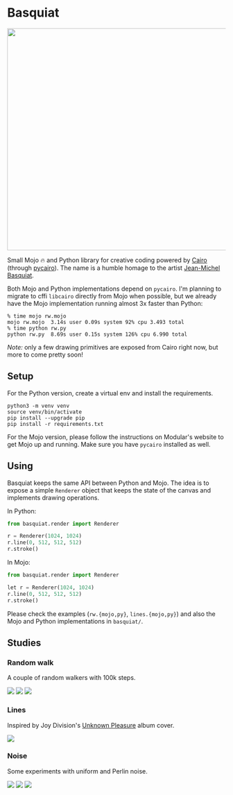 # Basquiat

<img src="./docs/rw2.jpg" width="512px" />

Small Mojo :fire: and Python library for creative coding powered by
[Cairo](https://www.cairographics.org/) (through [pycairo](https://pycairo.readthedocs.io/en/latest/)).
The name is a humble homage to the artist [Jean-Michel Basquiat](https://en.wikipedia.org/wiki/Jean-Michel_Basquiat).

Both Mojo and Python implementations depend on `pycairo`. I'm planning to migrate
to cffi `libcairo` directly from Mojo when possible, but we already have the
Mojo implementation running almost 3x faster than Python:

```
% time mojo rw.mojo
mojo rw.mojo  3.14s user 0.09s system 92% cpu 3.493 total
% time python rw.py
python rw.py  8.69s user 0.15s system 126% cpu 6.990 total
```

*Note:* only a few drawing primitives are exposed from Cairo right now, but
more to come pretty soon!

## Setup

For the Python version, create a virtual env and install the requirements.

```
python3 -m venv venv
source venv/bin/activate
pip install --upgrade pip
pip install -r requirements.txt
```

For the Mojo version, please follow the instructions on Modular's website
to get Mojo up and running. Make sure you have `pycairo` installed as well.

## Using

Basquiat keeps the same API between Python and Mojo. The idea is to
expose a simple `Renderer` object that keeps the state of the canvas
and implements drawing operations.

In Python:

```python
from basquiat.render import Renderer

r = Renderer(1024, 1024)
r.line(0, 512, 512, 512)
r.stroke()
```

In Mojo:

```python
from basquiat.render import Renderer

let r = Renderer(1024, 1024)
r.line(0, 512, 512, 512)
r.stroke()
```

Please check the examples (`rw.{mojo,py}`, `lines.{mojo,py}`) and
also the Mojo and Python implementations in `basquiat/`.

## Studies

### Random walk

A couple of random walkers with 100k steps.

![](./docs/rw5.jpg)
![](./docs/rw3.jpg)
![](./docs/rw6.jpg)

### Lines

Inspired by Joy Division's [Unknown Pleasure](https://en.wikipedia.org/wiki/Unknown_Pleasures) album cover.

![](./docs/lines.jpg)

### Noise

Some experiments with uniform and Perlin noise.

![](./docs/perlin.jpg)
![](./docs/perlin2.jpg)
![](./docs/noise.jpg)
